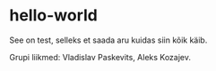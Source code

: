 # hello-world
See on test, selleks et saada aru kuidas siin kõik käib.

Grupi liikmed: Vladislav Paskevits, Aleks Kozajev.
